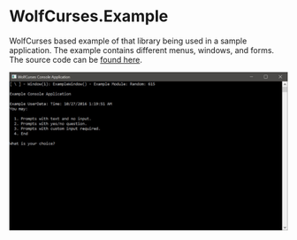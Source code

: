 # WolfCurses.Example

WolfCurses based example of that library being used in a sample application. The example contains different menus, windows, and forms. The source code can be [found here](https://github.com/Maxwolf/WolfCurses.Example "WolfCurses.Example").

![Example Wolf Curse](https://raw.githubusercontent.com/Maxwolf/WolfCurses.Example/master/media/ExampleCurse.jpg)